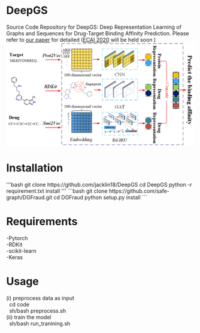 <h1>DeepGS</h1>

Source Code Repository for DeepGS: Deep Representation Learning of Graphs and Sequences for Drug-Target Binding Affinity Prediction. Please refer to [our paper](https://arxiv.org/pdf/2003.13902.pdf) for detailed ([ECAI 2020](http://ecai2020.eu/) will be held soon )
<img src="figure1.png" alt="The framework of DeepGS" />

<h1>Installation</h1>
'''bash
git clone https://github.com/jacklin18/DeepGS  
cd DeepGS  
python -r requirement.txt install
'''
```bash
git clone https://github.com/safe-graph/DGFraud.git
cd DGFraud
python setup.py install
```

<h1>Requirements</h1>
-Pytorch<br>
-RDKit<br>
-scikit-learn<br>
-Keras<br>

<h1>Usage</h1>
(i) preprocess data as input<br>
&nbsp cd code<br>
&nbsp sh/bash preprocess.sh<br>
(ii) train the model<br>
&nbsp sh/bash run_tranining.sh<br>

